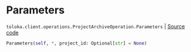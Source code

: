 # Parameters
`toloka.client.operations.ProjectArchiveOperation.Parameters` | [Source code](https://github.com/Toloka/toloka-kit/blob/v1.1.1/src/client/operations.py#L258)

```python
Parameters(self, *, project_id: Optional[str] = None)
```

